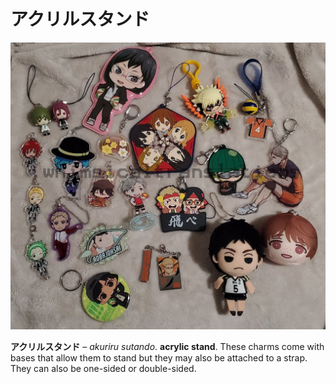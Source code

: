 # アクリルスタンド

![](/%E3%82%A2%E3%82%AF%E3%83%AA%E3%83%AB%E3%82%B9%E3%82%BF%E3%83%B3%E3%83%89/x7cu_jy3.jpg)

**アクリルスタンド** – *akuriru sutando*. **acrylic stand**. These charms come with bases that allow them to stand but they may also be attached to a strap. They can also be one-sided or double-sided.
